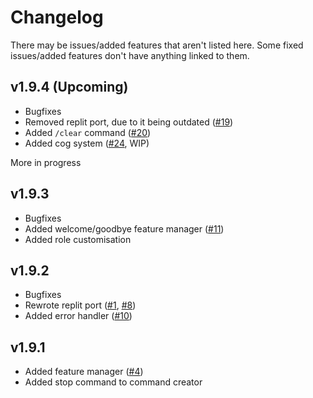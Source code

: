 # Changelog
There may be issues/added features that aren't listed here. Some fixed issues/added features don't have anything linked to them.

## v1.9.4 (Upcoming)
- Bugfixes
- Removed replit port, due to it being outdated ([#19](https://github.com/ElBe-Development/discord.py-bot-template/issues/19))
- Added `/clear` command ([#20](https://github.com/ElBe-Development/discord.py-bot-template/issues/20))
- Added cog system ([#24](https://github.com/ElBe-Development/discord.py-bot-template/issues/24), WIP)

More in progress

## v1.9.3
- Bugfixes
- Added welcome/goodbye feature manager ([#11](https://github.com/ElBe-Development/discord.py-bot-template/issues/11))
- Added role customisation

## v1.9.2
- Bugfixes
- Rewrote replit port ([#1](https://github.com/ElBe-Development/discord.py-bot-template/issues/1), [#8](https://github.com/ElBe-Development/discord.py-bot-template/issues/8))
- Added error handler ([#10](https://github.com/ElBe-Development/discord.py-bot-template/issues/10))

## v1.9.1
- Added feature manager ([#4](https://github.com/ElBe-Development/discord.py-bot-template/issues/4))
- Added stop command to command creator
